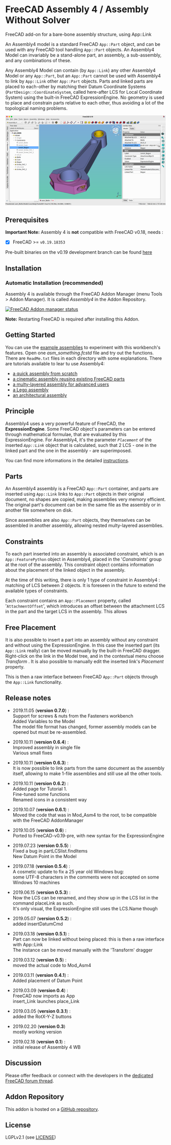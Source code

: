 # FreeCAD Assembly 4 / Assembly Without Solver
FreeCAD add-on for a bare-bone assembly structure, using App::Link  

An Assembly4 model is a standard FreeCAD `App::Part` object, and can be used with any FreeCAD tool handling `App::Part` objects. An Assembly4 Model can invariably be a stand-alone part, an assembly, a sub-assembly, and any combinations of these.

Any Assembly4 Model can contain (by `App::Link`) any other Assembly4 Model or any `App::Part`, but an `App::Part` cannot be used with Assembly4 to link by `App::Link` other `App::Part` objects. Parts and linked parts are placed to each-other by matching their Datum Coordinate Systems (`PartDesign::CoordinateSystem`, called here-after LCS for Local Coordinate System) using the built-in FreeCAD ExpressionEngine. No geometry is used to place and constrain parts relative to each other, thus avoiding a lot of the topological naming problems. 

![](Resources/media/Asm4_wb1.png)


## Prerequisites

**Important Note:** Assembly 4 is **not** compatible with FreeCAD v0.18, needs :

- [x] FreeCAD >= `v0.19.18353`

Pre-built binaries on the v0.19 development branch can be found [here](https://github.com/FreeCAD/FreeCAD/releases/tag/0.19_pre)


## Installation

### Automatic Installation (recommended)

Assembly 4 is available through the FreeCAD Addon Manager (menu Tools > Addon Manager). It is called _Assembly4_ in the Addon Repository.  

[![FreeCAD Addon manager status](https://img.shields.io/badge/FreeCAD%20addon%20manager-available-brightgreen)](https://github.com/FreeCAD/FreeCAD-addons)

**Note:** Restarting FreeCAD is required after installing this Addon.


## Getting Started

You can use the [example assemblies](https://github.com/Zolko-123/FreeCAD_Assembly4/tree/master/Examples) to experiment with this workbench's features. Open one _asm_something.fcstd_ file and try out the functions. There are `ReadMe.txt` files in each directory with some explanations. There are tutorials available to lear tu use Assembly4:

* [a quick assembly from scratch](TUTORIAL1.md)
* [a cinematic assembly reusing existing FreeCAD parts](TUTORIAL2.md)
* [a multy-layered assembly for advanced users](TUTORIAL3.md)
* [a Lego assembly](TUTORIAL4.md)
* [an architectural assembly](TUTORIAL5.md)



## Principle

Assembly4 uses a very powerful feature of FreeCAD, the **ExpressionEngine**. Some FreeCAD object's parameters can be entered through mathematical formulae, that are evaluated by this ExpressionEngine. For Assembly4, it's the parameter _`Placement`_ of the inserted _`App::Link`_ object that is calculated, such that 2 LCS - one in the linked part and the one in the assembly - are superimposed. 

You can find more informations in the detailed [instructions](INSTRUCTIONS.md).


## Parts

An Assembly4 assembly is a FreeCAD `App::Part` container, and parts are inserted using `App::Link` links to `App::Part` objects in their original document, no shapes are copied, making assemblies very memory efficient. The original part's document can be in the same file as the assembly or in another file somewhere on disk. 

Since assemblies are also `App::Part` objects, they themselves can be assembled in another assembly, allowing nested multy-layered assemblies. 


## Constraints

To each part inserted into an assembly is associated constraint, which is an `App::FeaturePython` object in Assembly4, placed in the '_Constraints_' group at the root of the assembly. This constraint object contains information about the placement of the linked object in the assembly. 

At the time of this writing, there is only 1 type of constraint in Assembly4 : matching of LCS between 2 objects. It is foreseen in the future to extend the available types of constraints.

Each constraint contains an `App::Placement` property, called '`AttachmentOffset`', which introduces an offset between the attachment LCS in the part and the target LCS in the assembly. This allows 



## Free Placement

It is also possible to insert a part into an assembly without any constraint and without using the ExpressionEngine. In this case the inserted part (its `App::Link` really) can be moved manually by the built-in FreeCAD dragger. Right-click on the link in the Model tree, and in the contextual menu choose _Transform_ . It is also possible to manually edit the inserted link's _Placement_ property.

This is then a raw interface between FreeCAD `App::Part` objects through the `App::Link` functionality.



## Release notes

* 2019.11.05 (**version 0.7.0**) :  
Support for screws & nuts from the Fasteners workbench  
Added Variables to the Model  
The model file format has changed, former assembly models can be opened but must be re-assembled.

* 2019.10.11 (**version 0.6.4**) :  
Improved assembly in single file  
Various small fixes

* 2019.10.11 (**version 0.6.3**) :  
It is now possible to link parts from the same document as the assembly itself, allowing to make 1-file assemblies and still use all the other tools.

* 2019.10.11 (**version 0.6.2**) :  
Added page for Tutorial 1.  
Fine-tuned some functions  
Renamed icons in a consistent way  

* 2019.10.07 (**version 0.6.1**) :  
Moved the code that was in Mod_Asm4 to the root, to be compatible with the FreeCAD AddonManager

* 2019.10.05 (**version 0.6**) :  
Ported to FreeCAD-v0.19-pre, with new syntax for the ExpressionEngine

* 2019.07.23 (**version 0.5.5**) :  
Fixed a bug in partLCSlist.findItems  
New Datum Point in the Model

* 2019.07.18 (**version 0.5.4**) :  
A cosmetic update to fix a 25 year old Windows bug:  
some UTF-8 characters in the comments were not accepted on some Windows 10 machines

* 2019.06.15 (**version 0.5.3**) :  
Now the LCS can be renamed, and they show up in the LCS list in the command placeLink as such.  
It's only visual, the ExpressionEngine still uses the LCS.Name though

* 2019.05.07 (**version 0.5.2**) :  
added insertDatumCmd

* 2019.03.18 (**version 0.5.1**) :  
Part can now be linked without being placed: this is then a raw interface with App::Link  
The instance can be moved manually with the 'Transform' dragger

* 2019.03.12 (**version 0.5**) :  
moved the actual code to Mod_Asm4

* 2019.03.11 (**version 0.4.1**) :  
Added placement of Datum Point

* 2019.03.09 (**version 0.4**) :  
FreeCAD now imports as App  
insert_Link launches place_Link

* 2019.03.05 (**version 0.3.1**) :  
added the RotX-Y-Z buttons

* 2019.02.20 (**version 0.3**)  
mostly working version

* 2019.02.18 (**version 0.1**) :  
initial release of Assembly 4 WB



## Discussion
Please offer feedback or connect with the developers in the [dedicated FreeCAD forum thread](https://forum.freecadweb.org/viewtopic.php?f=20&t=34806).



## Addon Repository
This addon is hosted on a [GitHub repository](https://github.com/Zolko-123/FreeCAD_Assembly4). 



## License

LGPLv2.1 (see [LICENSE](LICENSE))
